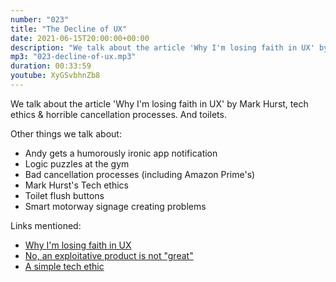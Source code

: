 ```yaml
---
number: "023"
title: "The Decline of UX"
date: 2021-06-15T20:00:00+00:00
description: "We talk about the article 'Why I'm losing faith in UX' by Mark Hurst. And toilets."
mp3: "023-decline-of-ux.mp3"
duration: 00:33:59
youtube: XyGSvbhnZb8
---
```


We talk about the article 'Why I'm losing faith in UX' by Mark Hurst, tech ethics & horrible cancellation processes. And toilets.

Other things we talk about:
- Andy gets a humorously ironic app notification
- Logic puzzles at the gym
- Bad cancellation processes (including Amazon Prime's)
- Mark Hurst's Tech ethics
- Toilet flush buttons
- Smart motorway signage creating problems

Links mentioned:
- [Why I'm losing faith in UX](https://creativegood.com/blog/21/losing-faith-in-ux.html)
- [No, an exploitative product is not "great"](https://creativegood.com/blog/21/exploitative-is-not-great.html)
- [A simple tech ethic](https://creativegood.com/blog/20/a-simple-tech-ethic.html)
  

